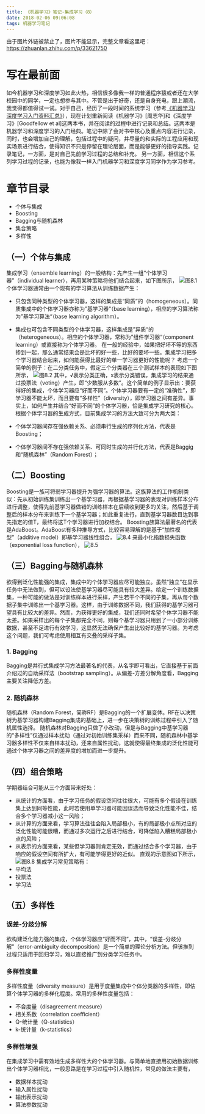 ```yaml
---
title: 《机器学习》笔记-集成学习（8）
date: 2018-02-06 09:06:08
tags: 机器学习笔记
---
```

由于图片外链被禁止了，图片不能显示，完整文章看这里吧：<https://zhuanlan.zhihu.com/p/33621750>

# 写在最前面
如今机器学习和深度学习如此火热，相信很多像我一样的普通程序猿或者还在大学校园中的同学，一定也想参与其中。不管是出于好奇，还是自身充电，跟上潮流，我觉得都值得试一试。对于自己，经历了一段时间的系统学习（参考[《机器学习/深度学习入门资料汇总》](https://zhuanlan.zhihu.com/p/30980999)），现在计划重新阅读《机器学习》[周志华]和《深度学习》[Goodfellow et al]这两本书，并在阅读的过程中进行记录和总结。这两本是机器学习和深度学习的入门经典。笔记中除了会对书中核心及重点内容进行记录，同时，也会增加自己的理解，包括过程中的疑问，并尽量的和实际的工程应用和现实场景进行结合，使得知识不只是停留在理论层面，而是能够更好的指导实践。记录笔记，一方面，是对自己先前学习过程的总结和补充。 另一方面，相信这个系列学习过程的记录，也能为像我一样入门机器学习和深度学习同学作为学习参考。

# 章节目录

* 个体与集成
* Boosting
* Bagging与随机森林
* 集合策略
* 多样性

## （一）个体与集成
集成学习（ensemble learning）的一般结构：先产生一组“个体学习器”（individual learner），再用某种策略将他们结合起来，如下图所示，
![图8.1](http://upload-images.jianshu.io/upload_images/4905018-945d7aca6c56b4ff.png?imageMogr2/auto-orient/strip%7CimageView2/2/w/1240)
个体学习器通常由一个现有的学习算法从训练数据产生：
* 只包含同种类型的个体学习器，这样的集成是“同质”的（homogeneous）。同质集成中的个体学习器亦称为”基学习器“（base learning），相应的学习算法称为”基学习算法“（base learning algorithm）。
* 集成也可包含不同类型的个体学习器，这样集成是”异质“的（heterogeneous）。相应的个体学习器，常称为”组件学习器“（component learning）或直接称为个体学习器。
在一般的经验中，如果把好坏不等的东西掺到一起，那么通常结果会是比坏的好一些，比好的要坏一些。集成学习把多个学习器结合起来，如何能获得比最好的单一学习器更好的性能呢？
考虑一个简单的例子：在二分类任务中，假定三个分类器在三个测试样本的表现如下图所示，
![图8.2](http://upload-images.jianshu.io/upload_images/4905018-1df57820f98630cf.png?imageMogr2/auto-orient/strip%7CimageView2/2/w/1240)
其中，√表示分类正确，x表示分类错误，集成学习的结果通过投票法（voting）产生，即“少数服从多数”。这个简单的例子显示出：要获得好的集成，个体学习器应“好而不同”。个体学习器要有一定的“准确性”，即学习器不能太坏，而且要有“多样性”（diversity），即学习器之间有差异。事实上，如何产生并结合“好而不同”的个体学习器，恰是集成学习研究的核心。
根据个体学习器的生成方式，目前集成学习的方法大致可分为两大类：

* 个体学习器间存在强依赖关系、必须串行生成的序列化方法，代表是Boosting；
* 个体学习器间不存在强依赖关系、可同时生成的并行化方法，代表是Baggig和“随机森林”（Random Forest）；

## （二）Boosting
Boosting是一族可将弱学习器提升为强学习器的算法。这族算法的工作机制类似：先从初始训练集训练出一个基学习器，再根据基学习器的表现对训练样本分布进行调整，使得先前基学习器做错的训练样本在后续收到更多的关注，然后基于调整后的样本分布来训练下一个基学习器；如此重复进行，直到基学习器数目达到事先指定的值T，最终将这T个学习器进行加权结合。
Boosting族算法最著名的代表是AdaBoost。AdaBoost有多种推导方式，比较容易理解的是基于“加性模型”（additive model）即基学习器线性组合，
![8.4](http://upload-images.jianshu.io/upload_images/4905018-8dbf74c811802eff.png?imageMogr2/auto-orient/strip%7CimageView2/2/w/1240)
来最小化指数损失函数（exponential loss function），
![8.5](http://upload-images.jianshu.io/upload_images/4905018-c6d176a094ead7d2.png?imageMogr2/auto-orient/strip%7CimageView2/2/w/1240)

## （三）Bagging与随机森林
欲得到泛化性能强的集成，集成中的个体学习器应尽可能独立。虽然“独立”在显示任务中无法做到，但可以设法使基学习器尽可能具有较大差异。给定一个训练数据集，一种可能的做法是对训练样本进行采样，产生若干个不同的子集，再从每个数据子集中训练出一个基学习器。这样，由于训练数据不同，我们获得的基学习器可望具有比较大的差异。然而，为获得更好的集成，我们还同时希望个体学习器不能太差。如果采样出的每个子集都完全不同，则每个基学习器只用到了一小部分训练数据，甚至不足进行有效学习，这显然无法确保产生出比较好的基学习器。为考虑这个问题，我们可考虑使用相互有交叠的采样子集。

### 1. Bagging
Bagging是并行式集成学习方法最著名的代表，从名字即可看出，它直接基于前面介绍过的自助采样法（bootstrap sampling）。从偏差-方差分解角度看，Bagging主要关注降低方差。

### 2. 随机森林
随机森林（Random Forest，简称RF）是Bagging的一个扩展变体。RF在以决策树为基学习器构建Bagging集成的基础上，进一步在决策树的训练过程中引入了随机属性选择。
随机森林对Bagging只做了小改动，但是与Bagging中基学习器的“多样性”仅通过样本扰动（通过对初始训练集采样）而来不同，随机森林中基学习器多样性不仅来自样本扰动，还来自属性扰动，这就使得最终集成的泛化性能可通过个体学习器之间的差异度的增加而进一步提升。

## （四）组合策略
学期器结合可能从三个方面带来好处：

* 从统计的方面看，由于学习任务的假设空间往往很大，可能有多个假设在训练集上达到同等性能，此时若使用单学习器可能因误选而导致泛化性能不佳，结合多个学习器减小这一风险；
* 从计算的方面来看，学习算法往往会陷入局部极小，有的局部极小点所对应的泛化性能可能很糟，而通过多次运行之后进行结合，可降低陷入糟糕局部极小点的风险；
* 从表示的方面来看，某些但学习器则肯定无效，而通过结合多个学习器，由于响应的假设空间有所扩大，有可能学得更好的近似。
直观的示意图如下所示，
![图8.8](http://upload-images.jianshu.io/upload_images/4905018-c5c53a1182e7e3e5.png?imageMogr2/auto-orient/strip%7CimageView2/2/w/1240)
集成学习常见策略有：
* 平均法
* 投票法
* 学习法

## （五）多样性

### 误差-分歧分解
欲构建泛化能力强的集成，个体学习器应“好而不同”，其中，“误差-分歧分解”（error-ambiguity decomposition）是一个简单的理论分析方法。但该推到过程只适用于回归学习，难以直接推广到分类学习任务中。

### 多样性度量
多样性度量（diversity measure）是用于度量集成中个体分类器的多样性，即估算个体学习器的多样化程度。常用的多样性度量包括：
* 不合度量（disagreement measure）
* 相关系数（correlation coefficient）
* Q-统计量（Q-statistics）
* k-统计量（k-statistics）

### 多样性增强
在集成学习中需有效地生成多样性大的个体学习器。与简单地直接用初始数据训练出个体学习器相比，一般思路是在学习过程中引入随机性，常见的做法主要有，
* 数据样本扰动
* 输入属性扰动
* 输出表示扰动
* 算法参数扰动
